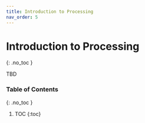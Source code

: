 ```yaml
---
title: Introduction to Processing
nav_order: 5
---
```


<!--prettier-ignore-start-->
# Introduction to Processing
{: .no_toc }

TBD

### Table of Contents
{: .no_toc }

1. TOC
{:toc}

<!--prettier-ignore-end-->
